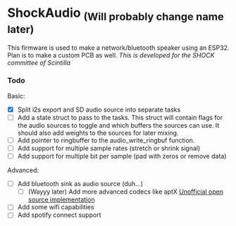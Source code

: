 # ShockAudio <sub>(Will probably change name later)</sub>

This firmware is used to make a network/bluetooth speaker using an ESP32. Plan is to make a custom PCB as well.
*This is developed for the SHOCK committee of Scintilla*

### Todo
Basic:
- [x] Split i2s export and SD audio source into separate tasks
- [ ] Add a state struct to pass to the tasks. This struct will contain flags for the audio sources to toggle and which buffers the sources can use. It should also add weights to the sources for later mixing.
- [ ] Add pointer to ringbuffer to the audio\_write\_ringbuf function.
- [ ] Add support for multiple sample rates (stretch or shrink signal)
- [ ] Add support for multiple bit per sample (pad with zeros or remove data)

Advanced:
- [ ] Add bluetooth sink as audio source (duh...)
    - [ ] (Wayyy later) Add more advanced codecs like aptX [Unofficial open source implementation](https://github.com/Arkq/openaptx)
- [ ] Add some wifi capabilities
- [ ] Add spotify connect support 
